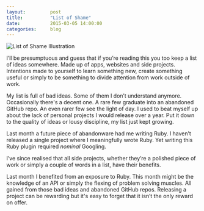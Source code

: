 ```yaml
---
layout:         post
title:          "List of Shame"
date:           2015-03-05 14:00:00
categories:     blog
---
```


![List of Shame Illustration](https://s3.amazonaws.com/f.cl.ly/items/3L0w210C182r1H2E0L2D/list-of-shame.gif)

I’ll be presumptuous and guess that if you’re reading this you too keep a list of ideas somewhere. Made up of apps, websites and side projects. Intentions made to yourself to learn something new, create something useful or simply to be something to divide attention from work outside of work.

My list is full of bad ideas. Some of them I don’t understand anymore. Occasionally there's a decent one. A rare few graduate into an abandoned GitHub repo. An even rarer few see the light of day. I used to beat myself up about the lack of personal projects I would release over a year. Put it down to the quality of ideas or lousy discipline, my list just kept growing.

Last month a future piece of abandonware had me writing Ruby. I haven’t released a single project where I meaningfully wrote Ruby. Yet writing this Ruby plugin required *nominal* Googling.

I’ve since realised that all side projects, whether they’re a polished piece of work or simply a couple of words in a list, have their benefits.

Last month I benefited from an exposure to Ruby. This month might be the knowledge of an API or simply the flexing of problem solving muscles. All gained from those bad ideas and abandoned GitHub repos. Releasing a project can be rewarding but it's easy to forget that it isn’t the only reward on offer.
